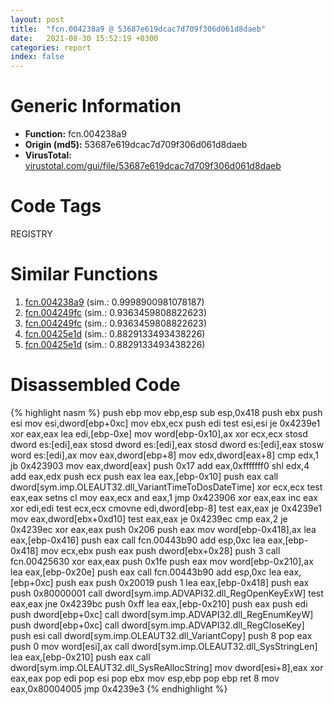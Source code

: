 ```yaml
---
layout: post
title:  "fcn.004238a9 @ 53687e619dcac7d709f306d061d8daeb"
date:   2021-08-30 15:52:19 +0300
categories: report
index: false
---
```


# Generic Information
- **Function:** fcn.004238a9
- **Origin (md5):** 53687e619dcac7d709f306d061d8daeb
- **VirusTotal:** [virustotal.com/gui/file/53687e619dcac7d709f306d061d8daeb][virustotal_ref]

# Code Tags
<span class="tag" id="REGISTRY">REGISTRY</span>


# Similar Functions

1. [fcn.004238a9][similar_1_ref] (sim.: 0.9998900981078187)
2. [fcn.004249fc][similar_2_ref] (sim.: 0.9363459808822623)
3. [fcn.004249fc][similar_3_ref] (sim.: 0.9363459808822623)
4. [fcn.00425e1d][similar_4_ref] (sim.: 0.8829133493438226)
5. [fcn.00425e1d][similar_5_ref] (sim.: 0.8829133493438226)


# Disassembled Code

{% highlight nasm %}
push ebp
mov ebp,esp
sub esp,0x418
push ebx
push esi
mov esi,dword[ebp+0xc]
mov ebx,ecx
push edi
test esi,esi
je 0x4239e1
xor eax,eax
lea edi,[ebp-0xe]
mov word[ebp-0x10],ax
xor ecx,ecx
stosd dword es:[edi],eax
stosd dword es:[edi],eax
stosd dword es:[edi],eax
stosw word es:[edi],ax
mov eax,dword[ebp+8]
mov edx,dword[eax+8]
cmp edx,1
jb 0x423903
mov eax,dword[eax]
push 0x17
add eax,0xfffffff0
shl edx,4
add eax,edx
push ecx
push eax
lea eax,[ebp-0x10]
push eax
call dword[sym.imp.OLEAUT32.dll_VariantTimeToDosDateTime]
xor ecx,ecx
test eax,eax
setns cl
mov eax,ecx
and eax,1
jmp 0x423906
xor eax,eax
inc eax
xor edi,edi
test ecx,ecx
cmovne edi,dword[ebp-8]
test eax,eax
je 0x4239e1
mov eax,dword[ebx+0xd10]
test eax,eax
je 0x4239ec
cmp eax,2
je 0x4239ec
xor eax,eax
push 0x206
push eax
mov word[ebp-0x418],ax
lea eax,[ebp-0x416]
push eax
call fcn.00443b90
add esp,0xc
lea eax,[ebp-0x418]
mov ecx,ebx
push eax
push dword[ebx+0x28]
push 3
call fcn.00425630
xor eax,eax
push 0x1fe
push eax
mov word[ebp-0x210],ax
lea eax,[ebp-0x20e]
push eax
call fcn.00443b90
add esp,0xc
lea eax,[ebp+0xc]
push eax
push 0x20019
push 1
lea eax,[ebp-0x418]
push eax
push 0x80000001
call dword[sym.imp.ADVAPI32.dll_RegOpenKeyExW]
test eax,eax
jne 0x4239bc
push 0xff
lea eax,[ebp-0x210]
push eax
push edi
push dword[ebp+0xc]
call dword[sym.imp.ADVAPI32.dll_RegEnumKeyW]
push dword[ebp+0xc]
call dword[sym.imp.ADVAPI32.dll_RegCloseKey]
push esi
call dword[sym.imp.OLEAUT32.dll_VariantCopy]
push 8
pop eax
push 0
mov word[esi],ax
call dword[sym.imp.OLEAUT32.dll_SysStringLen]
lea eax,[ebp-0x210]
push eax
call dword[sym.imp.OLEAUT32.dll_SysReAllocString]
mov dword[esi+8],eax
xor eax,eax
pop edi
pop esi
pop ebx
mov esp,ebp
pop ebp
ret 8
mov eax,0x80004005
jmp 0x4239e3
{% endhighlight %}


[similar_1_ref]: /report/fcn.004238a9@ba5ec83721de3ca10b3c9583f3b2c6a1
[similar_2_ref]: /report/fcn.004249fc@ba5ec83721de3ca10b3c9583f3b2c6a1
[similar_3_ref]: /report/fcn.004249fc@53687e619dcac7d709f306d061d8daeb
[similar_4_ref]: /report/fcn.00425e1d@53687e619dcac7d709f306d061d8daeb
[similar_5_ref]: /report/fcn.00425e1d@ba5ec83721de3ca10b3c9583f3b2c6a1
[virustotal_ref]: https://www.virustotal.com/gui/file/53687e619dcac7d709f306d061d8daeb